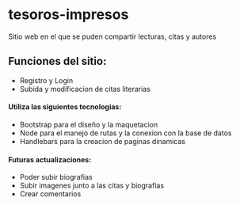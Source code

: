 # tesoros-impresos

Sitio web en el que se puden compartir lecturas, citas y autores

<h2>Funciones del sitio:</h2>
<ul>
	<li>Registro y Login</li>
	<li>Subida y modificacion de citas literarias</li>
</ul>

<h4>Utiliza las siguientes tecnologias:</h4>
<ul>
	<li>Bootstrap para el diseño y la maquetacion</li>
	<li>Node para el manejo de rutas y la conexion con la base de datos</li>
	<li>Handlebars para la creacion de paginas dinamicas</li>
</ul>



<h4>Futuras actualizaciones:</h4>
<ul>
	<li>Poder subir biografias</li>
	<li>Subir imagenes junto a las citas y biografias</li>	
	<li>Crear comentarios </li>
</ul>